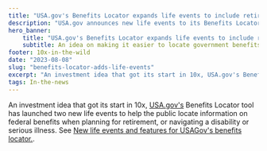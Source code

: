 ```yaml
---
title: "USA.gov's Benefits Locator expands life events to include retirement,  serious illnesses, and disabilities"
description: "USA.gov announces new life events to its Benefits Locator tool to support people nearing retirement and those navigating a disability or illness."
hero_banner:
    title: "USA.gov's Benefits Locator expands life events to include retirement,  serious illnesses, and disabilities"
    subtitle: An idea on making it easier to locate government benefits based on life events was an early 10x investment, BEARS.
footer: 10x-in-the-wild
date: "2023-08-08"
slug: "benefits-locator-adds-life-events"
excerpt: "An investment idea that got its start in 10x, USA.gov's Benefits Locator tool has launched two new life events to help the public locate information on federal benefits when planning for retirement, or navigating a disability or serious illness."
tags: In-the-news
---
```


An investment idea that got its start in 10x, <a class="usa-link usa-link--external" rel="noreferrer" href="https://usa.gov">USA.gov's</a> Benefits Locator tool has launched two new life events to help the public locate information on federal benefits when planning for retirement, or navigating a disability or serious illness. See <a class="usa-link usa-link--external" rel="noreferrer" href="https://blog.usa.gov/new-life-events-and-features-for-usagovs-benefits-locator">New life events and features for USAGov's benefits locator.</a>.
